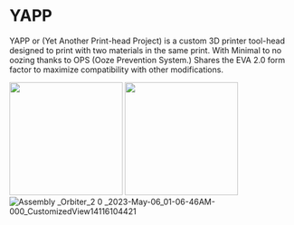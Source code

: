 # YAPP
YAPP or (Yet Another Print-head Project) is a custom 3D printer tool-head designed to print with two materials in the same print. With Minimal to no oozing thanks to OPS (Ooze Prevention System.) Shares the EVA 2.0 form factor to maximize compatibility with other modifications.

<img src="https://user-images.githubusercontent.com/132520137/236590406-d01c09e3-6f2c-4124-b373-2bdbedbe6d9d.png" width="200" /> <img src="https://user-images.githubusercontent.com/132520137/236590256-be258728-d882-4ef1-9caf-7d97f98ce2d9.png" width="200" /> ![Assembly _Orbiter_2 0 _2023-May-06_01-06-46AM-000_CustomizedView14116104421](https://user-images.githubusercontent.com/132520137/236590529-89b27928-2f1b-4d8b-be06-17fff58d1543.png)

